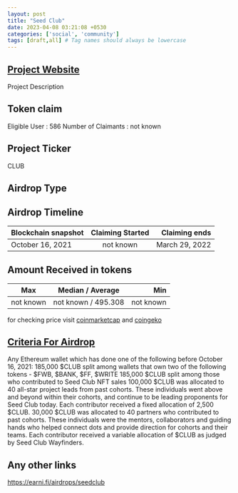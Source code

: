 ```yaml
---
layout: post
title: "Seed Club"
date: 2023-04-08 03:21:08 +0530
categories: ['social', 'community']
tags: [draft,all] # Tag names should always be lowercase
---
```




## [Project Website](https://www.seedclub.xyz/)

 Project Description

## Token claim

Eligible User : 586
Number of Claimants : not known

## Project Ticker

CLUB

## Airdrop Type

## Airdrop Timeline

| Blockchain snapshot     | Claiming Started           | Claiming ends    |
| ----------------------- |:--------------------------:| ----------------:|
|      October 16, 2021   |        not known           |  March 29, 2022  |

## Amount Received in tokens

| Max        |    Median / Average  |       Min    |
| ---------- |:--------------------:| ------------:|
| not known  |  not known / 495.308 |  not known   |

for checking price visit [coinmarketcap](https://coinmarketcap.com/currencies/) and [coingeko](https://www.coingecko.com/en/coins/)

## [Criteria For Airdrop](link)

Any Ethereum wallet which has done one of the following before October 16, 2021:
185,000 $CLUB split among wallets that own two of the following tokens - $FWB, $BANK, $FF, $WRITE
185,000 $CLUB split among those who contributed to Seed Club NFT sales
100,000 $CLUB was allocated to 40 all-star project leads from past cohorts. These individuals went above and beyond within their cohorts, and continue to be leading proponents for Seed Club today. Each contributor received a fixed allocation of 2,500 $CLUB.
30,000 $CLUB was allocated to 40 partners who contributed to past cohorts. These individuals were the mentors, collaborators and guiding hands who helped connect dots and provide direction for cohorts and their teams. Each contributor received a variable allocation of $CLUB as judged by Seed Club Wayfinders.

## Any other links

<https://earni.fi/airdrops/seedclub>
